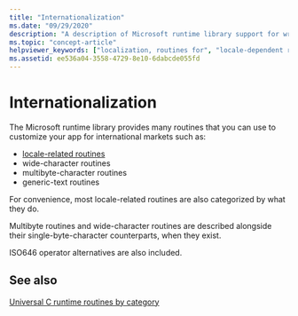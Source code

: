 ```yaml
---
title: "Internationalization"
ms.date: "09/29/2020"
description: "A description of Microsoft runtime library support for writing apps for international markets."
ms.topic: "concept-article"
helpviewer_keywords: ["localization, routines for", "locale-dependent routines", "internationalization routines", "international applications, run-time routines for"]
ms.assetid: ee536a04-3558-4729-8e10-6dabcde055fd
---
```


# Internationalization

The Microsoft runtime library provides many routines that you can use to customize your app for international markets such as:

- [locale-related routines](./locale.md)
- wide-character routines
- multibyte-character routines
- generic-text routines

For convenience, most locale-related routines are also categorized by what they do.

Multibyte routines and wide-character routines are described alongside their single-byte-character counterparts, when they exist.

ISO646 operator alternatives are also included.

## See also

[Universal C runtime routines by category](./run-time-routines-by-category.md)
